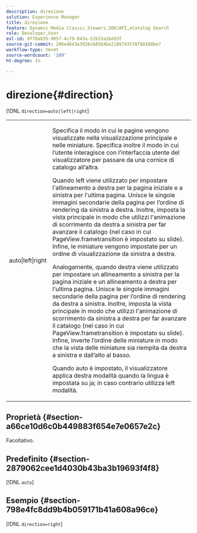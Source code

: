 ```yaml
---
description: direzione
solution: Experience Manager
title: direzione
feature: Dynamic Media Classic,Viewers,SDK/API,eCatalog Search
role: Developer,User
exl-id: 0f78a835-9057-4c79-843a-52b33a1bdd3f
source-git-commit: 206e4643e3926cb85b4be2189743578f88180be7
workflow-type: tm+mt
source-wordcount: '189'
ht-degree: 1%

---
```


# direzione{#direction}

[!DNL `direction=auto|left|right`]

<table id="table_1D425B7685D448459CD3FE8D683C813C"> 
 <tbody> 
  <tr> 
   <td colname="col1"> <p> <span class="codeph"> auto|left|right </span> </p> </td> 
   <td colname="col2"> <p>Specifica il modo in cui le pagine vengono visualizzate nella visualizzazione principale e nelle miniature. Specifica inoltre il modo in cui l’utente interagisce con l’interfaccia utente del visualizzatore per passare da una cornice di catalogo all’altra. </p> <p>Quando <span class="codeph"> left </span> viene utilizzato per impostare l'allineamento a destra per la pagina iniziale e a sinistra per l'ultima pagina. Unisce le singole immagini secondarie della pagina per l’ordine di rendering da sinistra a destra. Inoltre, imposta la vista principale in modo che utilizzi l'animazione di scorrimento da destra a sinistra per far avanzare il catalogo (nel caso in cui <span class="codeph"> PageView.frametransition </span> è impostato su slide). Infine, le miniature vengono impostate per un ordine di visualizzazione da sinistra a destra. </p> <p>Analogamente, quando <span class="codeph"> destra </span> viene utilizzato per impostare un allineamento a sinistra per la pagina iniziale e un allineamento a destra per l'ultima pagina. Unisce le singole immagini secondarie della pagina per l’ordine di rendering da destra a sinistra. Inoltre, imposta la vista principale in modo che utilizzi l'animazione di scorrimento da sinistra a destra per far avanzare il catalogo (nel caso in cui <span class="codeph"> PageView.frametransition </span> è impostato su slide). Infine, inverte l’ordine delle miniature in modo che la vista delle miniature sia riempita da destra a sinistra e dall’alto al basso. </p> <p>Quando <span class="codeph"> auto </span> è impostato, il visualizzatore applica <span class="codeph"> destra </span> modalità quando la lingua è impostata su <span class="codeph"> ja; </span>in caso contrario utilizza <span class="codeph"> left </span> modalità. </p> </td> 
  </tr> 
 </tbody> 
</table>

## Proprietà {#section-a66ce10d6c0b449883f654e7e0657e2c}

Facoltativo.

## Predefinito {#section-2879062cee1d4030b43ba3b19693f4f8}

[!DNL `auto`]

## Esempio {#section-798e4fc8dd9b4b059171b41a608a96ce}

[!DNL `direction=right`]
